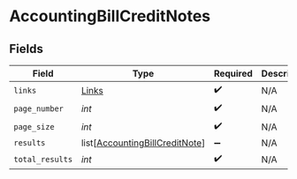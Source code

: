 # AccountingBillCreditNotes


## Fields

| Field                                                                             | Type                                                                              | Required                                                                          | Description                                                                       |
| --------------------------------------------------------------------------------- | --------------------------------------------------------------------------------- | --------------------------------------------------------------------------------- | --------------------------------------------------------------------------------- |
| `links`                                                                           | [Links](../../models/shared/links.md)                                             | :heavy_check_mark:                                                                | N/A                                                                               |
| `page_number`                                                                     | *int*                                                                             | :heavy_check_mark:                                                                | N/A                                                                               |
| `page_size`                                                                       | *int*                                                                             | :heavy_check_mark:                                                                | N/A                                                                               |
| `results`                                                                         | list[[AccountingBillCreditNote](../../models/shared/accountingbillcreditnote.md)] | :heavy_minus_sign:                                                                | N/A                                                                               |
| `total_results`                                                                   | *int*                                                                             | :heavy_check_mark:                                                                | N/A                                                                               |
